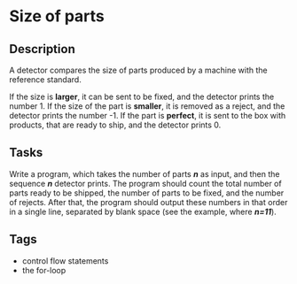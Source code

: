 # Size of parts

## Description
A detector compares the size of parts produced by a machine with the reference standard.

If the size is **larger**, it can be sent to be fixed, and the detector prints the number 1.
If the size of the part is **smaller**, it is removed as a reject, and the detector prints the number -1.
If the part is **perfect**, it is sent to the box with products, that are ready to ship, and the detector prints 0.

## Tasks
Write a program, which takes the number of parts _**n**_ as input, and then the sequence _**n**_ detector prints.
The program should count the total number of parts ready to be shipped, the number of parts to be fixed, and the number of rejects.
After that, the program should output these numbers in that order in a single line, separated by blank space (see the example, where _**n=11**_).

## Tags
- control flow statements
- the for-loop